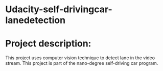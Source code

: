 # Udacity-self-drivingcar-lanedetection
# Project description:
  This project uses computer vision technique to detect lane in the video stream. This project is part of the nano-degree self-driving car program. 

